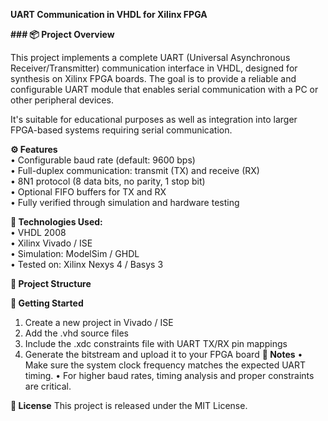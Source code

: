 **UART Communication in VHDL for Xilinx FPGA** 

__### 📦 Project Overview__

This project implements a complete UART (Universal Asynchronous Receiver/Transmitter) communication interface in VHDL, designed for synthesis on Xilinx FPGA boards. The goal is to provide a reliable and configurable UART module that enables serial communication with a PC or other peripheral devices.

It's suitable for educational purposes as well as integration into larger FPGA-based systems requiring serial communication.

**⚙️ Features**  
  • Configurable baud rate (default: 9600 bps)  
  • Full-duplex communication: transmit (TX) and receive (RX)    
  • 8N1 protocol (8 data bits, no parity, 1 stop bit)  
  • Optional FIFO buffers for TX and RX  
  • Fully verified through simulation and hardware testing  

**🧰 Technologies Used:**    
  • VHDL 2008  
  • Xilinx Vivado / ISE  
  • Simulation: ModelSim / GHDL  
  • Tested on: Xilinx Nexys 4 / Basys 3  

**📁 Project Structure**


**🚀 Getting Started**
  1. Create a new project in Vivado / ISE
  2. Add the .vhd source files
  3. Include the .xdc constraints file with UART TX/RX pin mappings
  4. Generate the bitstream and upload it to your FPGA board
**📌 Notes**
  • Make sure the system clock frequency matches the expected UART timing.
  • For higher baud rates, timing analysis and proper constraints are critical.

**📃 License**
This project is released under the MIT License.
